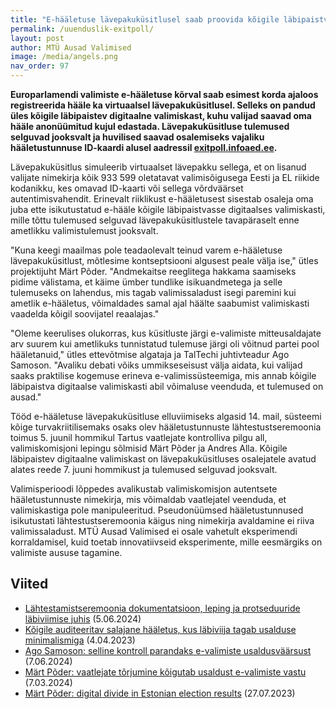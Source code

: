 ```yaml
---
title: "E-hääletuse lävepakuküsitlusel saab proovida kõigile läbipaistvat digitaalset valimiskasti"
permalink: /uuenduslik-exitpoll/
layout: post
author: MTÜ Ausad Valimised
image: /media/angels.png
nav_order: 97
---
```


__Europarlamendi valimiste e-hääletuse kõrval saab esimest korda ajaloos registreerida hääle ka virtuaalsel lävepakuküsitlusel. Selleks on pandud üles kõigile läbipaistev digitaalne valimiskast, kuhu valijad saavad oma hääle anonüümitud kujul edastada. Lävepakuküsitluse tulemused selguvad jooksvalt ja huvilised saavad osalemiseks vajaliku hääletustunnuse ID-kaardi alusel aadressil [exitpoll.infoaed.ee](https://exitpoll.infoaed.ee).__

Lävepakuküsitlus simuleerib virtuaalset lävepakku sellega, et on lisanud valijate nimekirja kõik 933 599 oletatavat valimisõigusega Eesti ja EL riikide kodanikku, kes omavad ID-kaarti või sellega võrdväärset autentimisvahendit. Erinevalt riiklikust e-hääletusest sisestab osaleja oma juba ette isikutustatud e-hääle kõigile läbipaistvasse digitaalses valimiskasti, mille tõttu tulemused selguvad lävepakuküsitlustele tavapäraselt enne ametlikku valimistulemust jooksvalt.

"Kuna keegi maailmas pole teadaolevalt teinud varem e-hääletuse lävepakuküsitlust, mõtlesime kontseptsiooni algusest peale välja ise," ütles projektijuht Märt Põder. "Andmekaitse reeglitega hakkama saamiseks pidime välistama, et käime ümber tundlike isikuandmetega ja selle tulemuseks on lahendus, mis tagab valimissaladust isegi paremini kui ametlik e-hääletus, võimaldades samal ajal häälte saabumist valimiskasti vaadelda kõigil soovijatel reaalajas."

"Oleme keerulises olukorras, kus küsitluste järgi e-valimiste mitteusaldajate arv suurem kui ametlikuks tunnistatud tulemuse järgi oli võitnud partei pool hääletanuid," ütles ettevõtmise algataja ja TalTechi juhtivteadur Ago Samoson. "Avaliku debati võiks ummikseseisust välja aidata, kui valijad saaks praktilise kogemuse erineva e-valimissüsteemiga, mis annab kõigile läbipaistva digitaalse valimiskasti abil võimaluse veenduda, et tulemused on ausad."

Tööd e-hääletuse lävepakuküsitluse elluviimiseks algasid 14. mail, süsteemi kõige turvakriitilisemaks osaks olev hääletustunnuste lähtestustseremoonia toimus 5. juunil hommikul Tartus vaatlejate kontrolliva pilgu all, valimiskomisjoni lepingu sõlmisid Märt Põder ja Andres Alla. Kõigile läbipaistev digitaalne valimiskast on lävepakuküsitluses osalejatele avatud alates reede 7. juuni hommikust ja tulemused selguvad jooksvalt.

Valimisperioodi lõppedes avalikustab valimiskomisjon autentsete hääletustunnuste nimekirja, mis võimaldab vaatlejatel veenduda, et valimiskastiga pole manipuleeritud. Pseudonüümsed hääletustunnused isikutustati lähtestustseremoonia käigus ning nimekirja avaldamine ei riiva valimissaladust. MTÜ Ausad Valimised ei osale vahetult eksperimendi korraldamisel, kuid toetab innovatiivseid eksperimente, mille eesmärgiks on valimiste aususe tagamine.

## Viited

* [Lähtestamistseremoonia dokumentatsioon, leping ja protseduuride läbiviimise juhis](https://github.com/infoaed/pseudovote-euro24) (5.06.2024)
* [Kõigile auditeeritav salajane hääletus, kus läbiviija tagab usalduse minimalismiga](https://infoaed.ee/pseudovote_2023.pdf) (4.04.2023)
* [Ago Samoson: selline kontroll parandaks e-valimiste usaldusväärsust](https://arvamus.postimees.ee/8036445/ago-samoson-selline-kontroll-parandaks-e-valimiste-usaldusvaarsust) (7.06.2024)
* [Märt Põder: vaatlejate tõrjumine kõigutab usaldust e-valimiste vastu](https://arvamus.postimees.ee/7974894/mart-poder-vaatlejate-torjumine-koigutab-usaldust-e-valimiste-vastu) (7.03.2024)
* [Märt Põder: digital divide in Estonian election results](https://gafgaf.infoaed.ee/en/posts/great-divide-in-evoting/) (27.07.2023)
